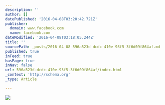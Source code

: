 ```yaml
---
description: ''
author: []
datePublished: '2016-04-08T03:20:42.721Z'
publisher:
  domain: www.facebook.com
  name: facebook.com
dateModified: '2016-04-08T03:18:05.244Z'
title: ''
sourcePath: _posts/2016-04-08-596a523d-dcdc-410e-93f5-3f6d09f864af.md
published: true
inFeed: true
hasPage: true
inNav: false
url: 596a523d-dcdc-410e-93f5-3f6d09f864af/index.html
_context: 'http://schema.org'
_type: Article

---
```

![](https://scontent-ord1-1.xx.fbcdn.net/hphotos-xta1/t31.0-8/12015000_410128935857297_6583090563076171238_o.jpg)